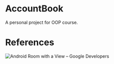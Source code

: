 # AccountBook
A personal project for OOP course.

# References
![Android Room with a View – Google Developers](https://developer.android.com/codelabs/android-room-with-a-view#0)
